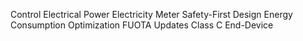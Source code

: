 Control Electrical Power
Electricity Meter
Safety-First Design
Energy Consumption Optimization
FUOTA Updates
Class C End-Device
